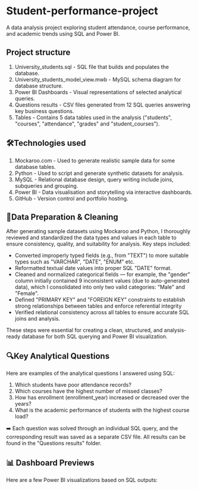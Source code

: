 # Student-performance-project
A data analysis project exploring student attendance, course performance, and academic trends using SQL and Power BI.


## Project structure
1. University_students.sql - SQL file that builds and populates the database.
2. University_students_model_view.mwb - MySQL schema diagram for database structure.
3. Power BI Dashboards - Visual representations of selected analytical queries.
4. Questions results - CSV files generated from 12 SQL queries answering key business questions.
5. Tables - Contains 5 data tables used in the analysis ("students", "courses", "attendance", "grades" and "student_courses").

## 🛠️Technologies used 
1. Mockaroo.com - Used to generate realistic sample data for some database tables.
2. Python - Used to script and generate synthetic datasets for analysis.
3. MySQL - Relational database design, query writing include joins, subqueries and grouping.
4. Power BI - Data visualisation and storytelling via interactive dashboards.
5. GitHub - Version control and portfolio hosting.

## 🧹Data Preparation & Cleaning
After generating sample datasets using Mockaroo and Python, I thoroughly reviewed and standardized the data types and values in each table to ensure consistency, quality, and suitability for analysis. Key steps included:
- Converted improperly typed fields (e.g., from "TEXT") to more suitable types such as "VARCHAR", "DATE", "ENUM" etc.
- Reformatted textual date values into proper SQL "DATE" format.
- Cleaned and normalized categorical fields — for example, the "gender" column initially contained 9 inconsistent values (due to auto-generated data), which I consolidated into only two valid categories: "Male" and "Female".
- Defined "PRIMARY KEY" and "FOREIGN KEY" constraints to establish strong relationships between tables and enforce referential integrity
- Verified relational consistency across all tables to ensure accurate SQL joins and analysis.

These steps were essential for creating a clean, structured, and analysis-ready database for both SQL querying and Power BI visualization.

## 🔍Key Analytical Questions
Here are examples of the analytical questions I answered using SQL:
1. Which students have poor attendance records?
2. Which courses have the highest number of missed classes?
3. How has enrollment (enrollment_year) increased or decreased over the years?
4. What is the academic performance of students with the highest course load?

➡️ Each question was solved through an individual SQL query, and the corresponding result was saved as a separate CSV file.
All results can be found in the "Questions results" folder.

## 📊 Dashboard Previews
Here are a few Power BI visualizations based on SQL outputs:

